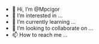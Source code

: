 - 👋 Hi, I’m @Mpcigor
- 👀 I’m interested in ...
- 🌱 I’m currently learning ...
- 💞️ I’m looking to collaborate on ...
- 📫 How to reach me ...

<!---
Mpcigor/Mpcigor is a ✨ special ✨ repository because its `README.md` (this file) appears on your GitHub profile.
You can click the Preview link to take a look at your changes.
--->
